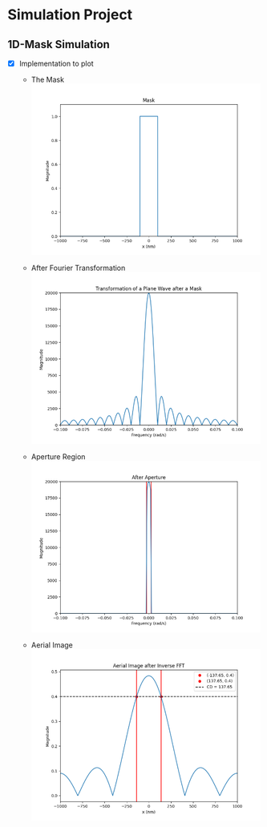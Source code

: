 # Simulation Project

## 1D-Mask Simulation

- [x] Implementation to plot
    - The Mask
        ![image](./img/plot1dMask.png)

    - After Fourier Transformation
        ![image](./img/plot1dTransformation.png)
    
    - Aperture Region
        ![image](./img/plot1dAperture.png)
    
    - Aerial Image
        ![image](./img/plot1dInverseFFT.png)
